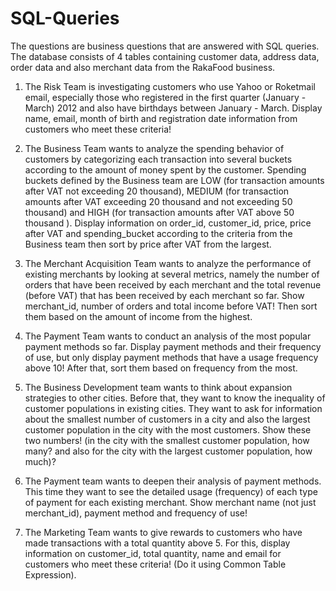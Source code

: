 # SQL-Queries

The questions are business questions that are answered with SQL queries. The database consists of 4 tables containing customer data, address data, order data and also merchant data from the RakaFood business.

1. The Risk Team is investigating customers who use Yahoo or Roketmail email, especially those who registered in the first quarter (January - March) 2012 and also have birthdays between January - March. Display name, email, month of birth and registration date information from customers who meet these criteria!

2. The Business Team wants to analyze the spending behavior of customers by categorizing each transaction into several buckets according to the amount of money spent by the customer. Spending buckets defined by the Business team are LOW (for transaction amounts after VAT not exceeding 20 thousand), MEDIUM (for transaction amounts after VAT exceeding 20 thousand and not exceeding 50 thousand) and HIGH (for transaction amounts after VAT above 50 thousand ). Display information on order_id, customer_id, price, price after VAT and spending_bucket according to the criteria from the Business team then sort by price after VAT from the largest.

3. The Merchant Acquisition Team wants to analyze the performance of existing merchants by looking at several metrics, namely the number of orders that have been received by each merchant and the total revenue (before VAT) that has been received by each merchant so far. Show merchant_id, number of orders and total income before VAT! Then sort them based on the amount of income from the highest.

4. The Payment Team wants to conduct an analysis of the most popular payment methods so far. Display payment methods and their frequency of use, but only display payment methods that have a usage frequency above 10! After that, sort them based on frequency from the most.

5. The Business Development team wants to think about expansion strategies to other cities. Before that, they want to know the inequality of customer populations in existing cities. They want to ask for information about the smallest number of customers in a city and also the largest customer population in the city with the most customers. Show these two numbers! (in the city with the smallest customer population, how many? and also for the city with the largest customer population, how much)?

6. The Payment team wants to deepen their analysis of payment methods. This time they want to see the detailed usage (frequency) of each type of payment for each existing merchant. Show merchant name (not just merchant_id), payment method and frequency of use!

7. The Marketing Team wants to give rewards to customers who have made transactions with a total quantity above 5. For this, display information on customer_id, total quantity, name and email for customers who meet these criteria! (Do it using Common Table Expression).

